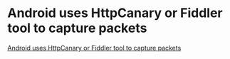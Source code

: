 # Android uses HttpCanary or Fiddler tool to capture packets
[Android uses HttpCanary or Fiddler tool to capture packets](https://aiwithcloud.com/2022/09/19/android_uses_httpcanary_or_fiddler_tool_to_capture_packets/)